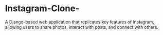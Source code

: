 # Instagram-Clone-
A Django-based web application that replicates key features of Instagram, allowing users to share photos, interact with posts, and connect with others. 
